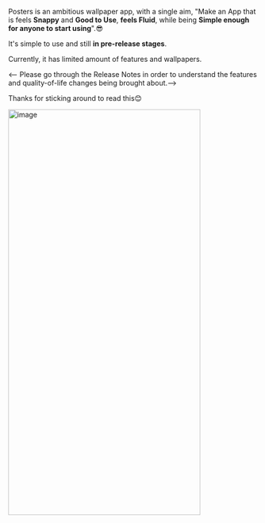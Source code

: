 Posters is an ambitious wallpaper app, with a single aim, 
"Make an App that is feels **Snappy** and **Good to Use**, **feels Fluid**, while being **Simple enough for anyone to start using**".😎

It's simple to use and still **in pre-release stages**. 

Currently, it has limited amount of features and wallpapers.

<-- Please go through the Release Notes in order to understand the features and quality-of-life changes being brought about.-->

Thanks for sticking around to read this😊

<img width="387" height="818" alt="image" src="https://github.com/user-attachments/assets/ca7ac35b-4e87-4969-8518-9d2d95c5173f" />
